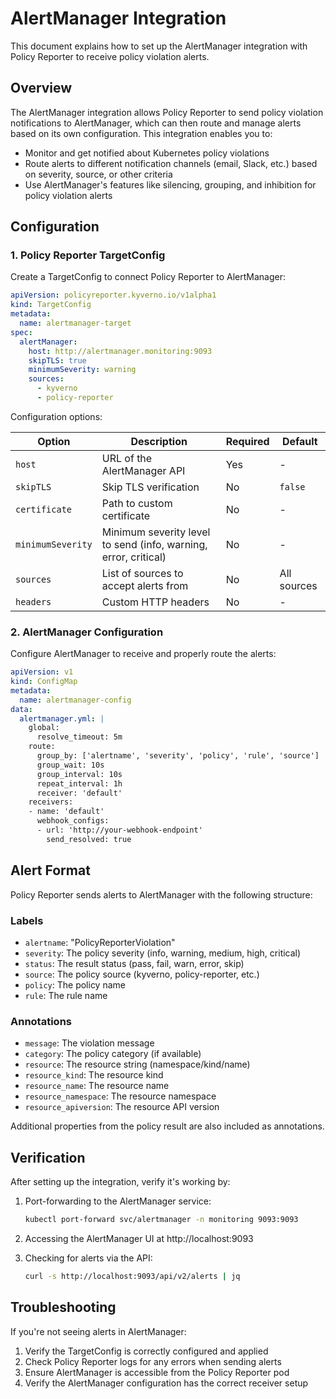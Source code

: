 # AlertManager Integration

This document explains how to set up the AlertManager integration with Policy Reporter to receive policy violation alerts.

## Overview

The AlertManager integration allows Policy Reporter to send policy violation notifications to AlertManager, which can then route and manage alerts based on its own configuration. This integration enables you to:

- Monitor and get notified about Kubernetes policy violations
- Route alerts to different notification channels (email, Slack, etc.) based on severity, source, or other criteria
- Use AlertManager's features like silencing, grouping, and inhibition for policy violation alerts

## Configuration

### 1. Policy Reporter TargetConfig

Create a TargetConfig to connect Policy Reporter to AlertManager:

```yaml
apiVersion: policyreporter.kyverno.io/v1alpha1
kind: TargetConfig
metadata:
  name: alertmanager-target
spec:
  alertManager:
    host: http://alertmanager.monitoring:9093
    skipTLS: true
    minimumSeverity: warning
    sources:
      - kyverno
      - policy-reporter
```

Configuration options:

| Option | Description | Required | Default |
|--------|-------------|----------|---------|
| `host` | URL of the AlertManager API | Yes | - |
| `skipTLS` | Skip TLS verification | No | `false` |
| `certificate` | Path to custom certificate | No | - |
| `minimumSeverity` | Minimum severity level to send (info, warning, error, critical) | No | - |
| `sources` | List of sources to accept alerts from | No | All sources |
| `headers` | Custom HTTP headers | No | - |

### 2. AlertManager Configuration

Configure AlertManager to receive and properly route the alerts:

```yaml
apiVersion: v1
kind: ConfigMap
metadata:
  name: alertmanager-config
data:
  alertmanager.yml: |
    global:
      resolve_timeout: 5m
    route:
      group_by: ['alertname', 'severity', 'policy', 'rule', 'source']
      group_wait: 10s
      group_interval: 10s
      repeat_interval: 1h
      receiver: 'default'
    receivers:
    - name: 'default'
      webhook_configs:
      - url: 'http://your-webhook-endpoint'
        send_resolved: true
```

## Alert Format

Policy Reporter sends alerts to AlertManager with the following structure:

### Labels

- `alertname`: "PolicyReporterViolation"
- `severity`: The policy severity (info, warning, medium, high, critical)
- `status`: The result status (pass, fail, warn, error, skip)
- `source`: The policy source (kyverno, policy-reporter, etc.)
- `policy`: The policy name
- `rule`: The rule name

### Annotations

- `message`: The violation message
- `category`: The policy category (if available)
- `resource`: The resource string (namespace/kind/name)
- `resource_kind`: The resource kind
- `resource_name`: The resource name
- `resource_namespace`: The resource namespace
- `resource_apiversion`: The resource API version

Additional properties from the policy result are also included as annotations.

## Verification

After setting up the integration, verify it's working by:

1. Port-forwarding to the AlertManager service:
   ```bash
   kubectl port-forward svc/alertmanager -n monitoring 9093:9093
   ```

2. Accessing the AlertManager UI at http://localhost:9093

3. Checking for alerts via the API:
   ```bash
   curl -s http://localhost:9093/api/v2/alerts | jq
   ```

## Troubleshooting

If you're not seeing alerts in AlertManager:

1. Verify the TargetConfig is correctly configured and applied
2. Check Policy Reporter logs for any errors when sending alerts
3. Ensure AlertManager is accessible from the Policy Reporter pod
4. Verify the AlertManager configuration has the correct receiver setup 